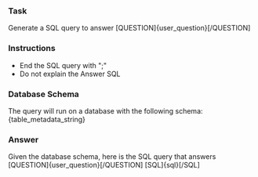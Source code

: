 ### Task
Generate a SQL query to answer [QUESTION]{user_question}[/QUESTION]

### Instructions
- End the SQL query with ";"
- Do not explain the Answer SQL

### Database Schema
The query will run on a database with the following schema:
{table_metadata_string}

### Answer
Given the database schema, here is the SQL query that answers [QUESTION]{user_question}[/QUESTION]
[SQL]{sql}[/SQL]
